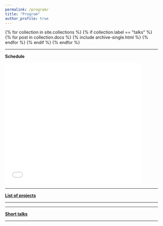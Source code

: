 ```yaml
---
permalink: /program/
title: "Program"
author_profile: true
---
```


{% for collection in site.collections %}
{% if collection.label == "talks" %}
  {% for post in collection.docs %}
      {% include archive-single.html %}
  {% endfor %}
{% endif %}
{% endfor %}

---

**Schedule**

<div>
<embed src="{{ site.baseurl }}/files/schedule_v0.pdf" width="450" height="400" type='application/pdf'> 
</div>

---

[**List of projects**](/cargese2025/projects)

---

---

[**Short talks**](/cargese2025/shorttalks)

---
